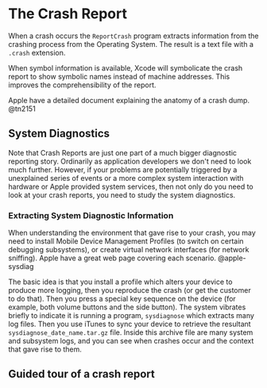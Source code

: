 # The Crash Report

When a crash occurs the `ReportCrash` program extracts information from the crashing process from the Operating System.  The result is a text file with a `.crash` extension.

When symbol information is available, Xcode will symbolicate the crash report to show symbolic names instead of machine addresses.  This improves the comprehensibility of the report.

Apple have a detailed document explaining the anatomy of a crash dump.  @tn2151

## System Diagnostics

Note that Crash Reports are just one part of a much bigger diagnostic reporting story.
Ordinarily as application developers we don't need to look much further.  However, if your problems are potentially triggered by a unexplained series of events or a more complex system interaction with hardware or Apple provided system services, then not only do you need to look at your crash reports, you need to study the system diagnostics.

### Extracting System Diagnostic Information
When understanding the environment that gave rise to your crash, you may need to install Mobile Device Management Profiles (to switch on certain debugging subsystems), or create virtual network interfaces (for network sniffing).  Apple have a great web page covering each scenario.  @apple-sysdiag  

The basic idea is that you install a profile which alters your device to produce more logging, then you reproduce the crash (or get the customer to do that).  Then you press a special key sequence on the device (for example, both volume buttons and the side button).  The system vibrates briefly to indicate it is running a program, `sysdiagnose` which extracts many log files.  Then you use iTunes to sync your device to retrieve the resultant `sysdiagnose_date_name.tar.gz` file.  Inside this archive file are many system and subsystem logs, and you can see when crashes occur and the context that gave rise to them.

## Guided tour of a crash report
